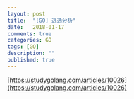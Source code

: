 ```yaml
---
layout: post
title:  "[GO] 逃逸分析"
date:   2018-01-17
comments: true
categories: GO
tags: [GO]
description: ""
published: true
---
```



[https://studygolang.com/articles/10026](https://studygolang.com/articles/10026)
